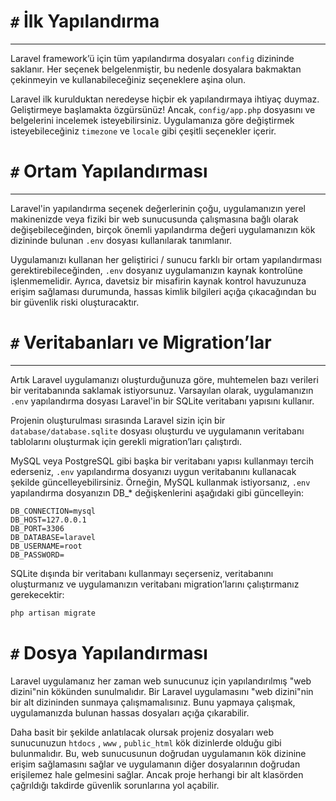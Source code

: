# `#` İlk Yapılandırma

---

Laravel framework’ü için tüm yapılandırma dosyaları `config` dizininde saklanır. Her seçenek belgelenmiştir, bu nedenle dosyalara bakmaktan çekinmeyin ve kullanabileceğiniz seçeneklere aşina olun.

Laravel ilk kurulduktan neredeyse hiçbir ek yapılandırmaya ihtiyaç duymaz. Geliştirmeye başlamakta özgürsünüz! Ancak, `config/app.php` dosyasını ve belgelerini incelemek isteyebilirsiniz. Uygulamanıza göre değiştirmek isteyebileceğiniz `timezone` ve `locale` gibi çeşitli seçenekler içerir.

# `#` Ortam Yapılandırması

---

Laravel'in yapılandırma seçenek değerlerinin çoğu, uygulamanızın yerel makinenizde veya fiziki bir web sunucusunda çalışmasına bağlı olarak değişebileceğinden, birçok önemli yapılandırma değeri uygulamanızın kök dizininde bulunan `.env` dosyası kullanılarak tanımlanır.

Uygulamanızı kullanan her geliştirici / sunucu farklı bir ortam yapılandırması gerektirebileceğinden, `.env` dosyanız uygulamanızın kaynak kontrolüne işlenmemelidir. Ayrıca, davetsiz bir misafirin kaynak kontrol havuzunuza erişim sağlaması durumunda, hassas kimlik bilgileri açığa çıkacağından bu bir güvenlik riski oluşturacaktır.

# `#` Veritabanları ve Migration’lar

---

Artık Laravel uygulamanızı oluşturduğunuza göre, muhtemelen bazı verileri bir veritabanında saklamak istiyorsunuz. Varsayılan olarak, uygulamanızın `.env` yapılandırma dosyası Laravel'in bir SQLite veritabanı yapısını kullanır.

Projenin oluşturulması sırasında Laravel sizin için bir `database/database.sqlite` dosyası oluşturdu ve uygulamanın veritabanı tablolarını oluşturmak için gerekli migration’ları çalıştırdı.

MySQL veya PostgreSQL gibi başka bir veritabanı yapısı kullanmayı tercih ederseniz, `.env` yapılandırma dosyanızı uygun veritabanını kullanacak şekilde güncelleyebilirsiniz. Örneğin, MySQL kullanmak istiyorsanız, `.env` yapılandırma dosyanızın DB_* değişkenlerini aşağıdaki gibi güncelleyin:

```
DB_CONNECTION=mysql
DB_HOST=127.0.0.1
DB_PORT=3306
DB_DATABASE=laravel
DB_USERNAME=root
DB_PASSWORD=
```

SQLite dışında bir veritabanı kullanmayı seçerseniz, veritabanını oluşturmanız ve uygulamanızın veritabanı migration’larını çalıştırmanız gerekecektir:

```bash
php artisan migrate
```

# `#` Dosya Yapılandırması

Laravel uygulamanız her zaman web sunucunuz için yapılandırılmış "web dizini"nin kökünden sunulmalıdır. Bir Laravel uygulamasını "web dizini"nin bir alt dizininden sunmaya çalışmamalısınız. Bunu yapmaya çalışmak, uygulamanızda bulunan hassas dosyaları açığa çıkarabilir.

Daha basit bir şekilde anlatılacak olursak projeniz dosyaları web sunucunuzun `htdocs` , `www` , `public_html` kök dizinlerde olduğu gibi bulunmalıdır. Bu, web sunucusunun doğrudan uygulamanın kök dizinine erişim sağlamasını sağlar ve uygulamanın diğer dosyalarının doğrudan erişilemez hale gelmesini sağlar. Ancak proje herhangi bir alt klasörden çağrıldığı takdirde güvenlik sorunlarına yol açabilir.